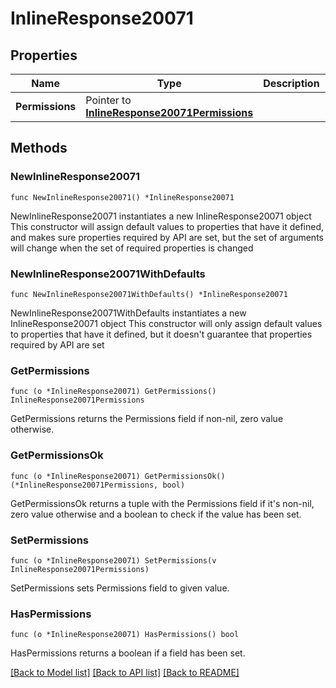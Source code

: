 # InlineResponse20071

## Properties

Name | Type | Description | Notes
------------ | ------------- | ------------- | -------------
**Permissions** | Pointer to [**InlineResponse20071Permissions**](InlineResponse20071Permissions.md) |  | [optional] 

## Methods

### NewInlineResponse20071

`func NewInlineResponse20071() *InlineResponse20071`

NewInlineResponse20071 instantiates a new InlineResponse20071 object
This constructor will assign default values to properties that have it defined,
and makes sure properties required by API are set, but the set of arguments
will change when the set of required properties is changed

### NewInlineResponse20071WithDefaults

`func NewInlineResponse20071WithDefaults() *InlineResponse20071`

NewInlineResponse20071WithDefaults instantiates a new InlineResponse20071 object
This constructor will only assign default values to properties that have it defined,
but it doesn't guarantee that properties required by API are set

### GetPermissions

`func (o *InlineResponse20071) GetPermissions() InlineResponse20071Permissions`

GetPermissions returns the Permissions field if non-nil, zero value otherwise.

### GetPermissionsOk

`func (o *InlineResponse20071) GetPermissionsOk() (*InlineResponse20071Permissions, bool)`

GetPermissionsOk returns a tuple with the Permissions field if it's non-nil, zero value otherwise
and a boolean to check if the value has been set.

### SetPermissions

`func (o *InlineResponse20071) SetPermissions(v InlineResponse20071Permissions)`

SetPermissions sets Permissions field to given value.

### HasPermissions

`func (o *InlineResponse20071) HasPermissions() bool`

HasPermissions returns a boolean if a field has been set.


[[Back to Model list]](../README.md#documentation-for-models) [[Back to API list]](../README.md#documentation-for-api-endpoints) [[Back to README]](../README.md)


